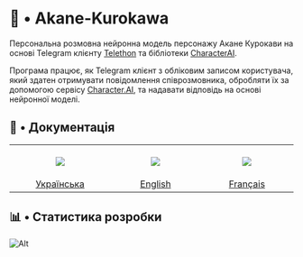 # 💙 • Akane-Kurokawa

Персональна розмовна нейронна модель персонажу Акане Курокави на основі Telegram клієнту [Telethon](https://github.com/LonamiWebs/Telethon) та бібліотеки [CharacterAI](https://github.com/kramcat/CharacterAI).

Програма працює, як Telegram клієнт з обліковим записом користувача, який здатен отримувати повідомлення співрозмовника, обробляти їх за допомогою сервісу [Character.AI](https://character.ai/), та надавати відповідь на основі нейронної моделі.

## 📄 • Документація

<table>
<tr>
<th align="center">
<img width="294" height="1">
<p> 
<img src="https://flagdownload.com/wp-content/uploads/Flag_of_Ukraine_Flat_Round_Corner-64x64.png">
</p>
</th>
<th align="center">
<img width="294" height="1">
<p> 
<img src="https://flagdownload.com/wp-content/uploads/Flag_of_United_Kingdom_Flat_Round_Corner-64x64.png">
</p>
</th>
<th align="center">
<img width="294" height="1">
<p> 
<img src="https://flagdownload.com/wp-content/uploads/Flag_of_France_Flat_Round_Corner-64x64.png">
</p>
</th>
</tr>
<tr align="center">
<td>
<a href="https://github.com/liubquanti/Akane-Kurokawa/wiki/%D0%94%D0%BE%D0%BA%D1%83%D0%BC%D0%B5%D0%BD%D1%82%D0%B0%D1%86%D1%96%D1%8F-%D0%A3%D0%BA%D1%80%D0%B0%D1%97%D0%BD%D1%81%D1%8C%D0%BA%D0%BE%D1%8E" >Українська</a>
</td>
<td>
<a href="https://github.com/liubquanti/Akane-Kurokawa/wiki/Documentation-In-English" >English</a>
</td>
<td>
<a href="https://github.com/liubquanti/Akane-Kurokawa/wiki/Documentation-En-Fran%C3%A7ais" >Français</a>
</td>
</tr>
</table>

## 📊 • Статистика розробки

![Alt](https://repobeats.axiom.co/api/embed/fda3f005853183dab0b6eece94065f014b4642a5.svg "Repobeats analytics image")

